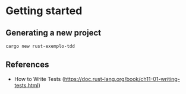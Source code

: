 # Getting started

## Generating a new project

``` sh
cargo new rust-exemplo-tdd
```

## References

- How to Write Tests (https://doc.rust-lang.org/book/ch11-01-writing-tests.html)